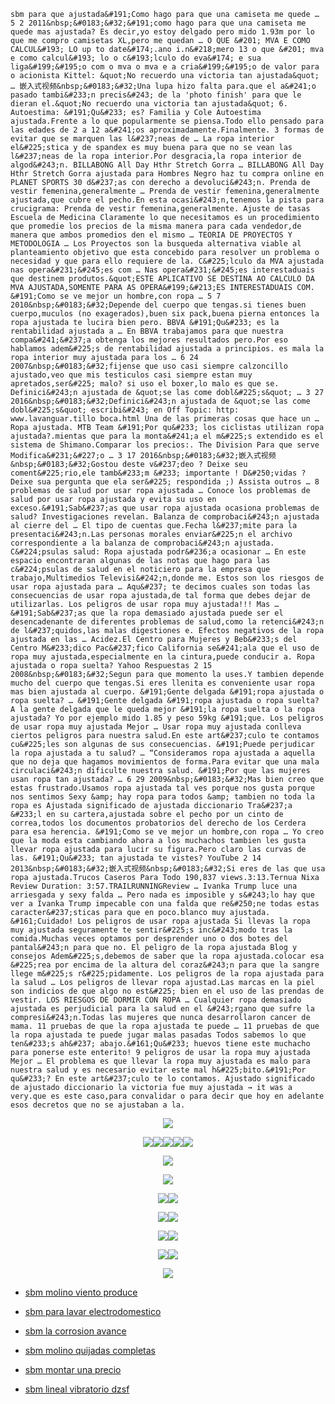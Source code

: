
```
sbm para que ajustada&#191;Como hago para que una camiseta me quede … 5 2 2011&nbsp;&#0183;&#32;&#191;como hago para que una camiseta me quede mas ajustada? Es decir,yo estoy delgado pero mido 1.93m por lo que me compro camisetas XL,pero me quedan … O QUE &#201; MVA E COMO CALCUL&#193; LO up to date&#174;.ano i.n&#218;mero 13 o que &#201; mva e como calcul&#193; lo o c&#193;lculo do eva&#174; e sua liga&#199;&#195;o com o mva o mva e a cria&#199;&#195;o de valor para o acionista Kittel: &quot;No recuerdo una victoria tan ajustada&quot; … 嵌入式视频&nbsp;&#0183;&#32;Una lupa hizo falta para.que el a&#241;o pasado tambi&#233;n precis&#243; de la 'photo finish' para que le dieran el.&quot;No recuerdo una victoria tan ajustada&quot; 6. Autoestima: &#191;Qu&#233; es? Familia y Cole Autoestima ajustada.Frente a lo que popularmente se piensa.Todo ello pensado para las edades de 2 a 12 a&#241;os aproximadamente.Finalmente. 3 formas de evitar que se marquen las l&#237;neas de … La ropa interior el&#225;stica y de spandex es muy buena para que no se vean las l&#237;neas de la ropa interior.Por desgracia,la ropa interior de algod&#243;n. BILLABONG All Day Hthr Stretch Gorra … BILLABONG All Day Hthr Stretch Gorra ajustada para Hombres Negro haz tu compra online en PLANET SPORTS 30 d&#237;as con derecho a devoluci&#243;n. Prenda de vestir femenina,generalmente … Prenda de vestir femenina,generalmente ajustada,que cubre el pecho.En esta ocasi&#243;n,tenemos la pista para crucigrama: Prenda de vestir femenina,generalmente. Ajuste de tasas Escuela de Medicina Claramente lo que necesitamos es un procedimiento que promedie los precios de la misma manera para cada vendedor,de manera que ambos promedios den el mismo … TEORIA DE PROYECTOS Y METODOLOGIA … Los Proyectos son la busqueda alternativa viable al planteamiento objetivo que esta concebido para resolver un problema o necesidad y que para ello requiere de la. C&#225;lculo da MVA ajustada nas opera&#231;&#245;es com … Nas opera&#231;&#245;es interestaduais que destinem produtos.&quot;ESTE APLICATIVO SE DESTINA AO CALCULO DA MVA AJUSTADA,SOMENTE PARA AS OPERA&#199;&#213;ES INTERESTADUAIS COM. &#191;Como se ve mejor un hombre,con ropa … 5 7 2010&nbsp;&#0183;&#32;Depende del cuerpo que tengas.si tienes buen cuerpo,muculos (no exagerados),buen six pack,buena pierna entonces la ropa ajustada te lucira bien pero. BBVA &#191;Qu&#233; es la rentabilidad ajustada a … En BBVA trabajamos para que nuestra compa&#241;&#237;a obtenga los mejores resultados pero.Por eso hablamos adem&#225;s de rentabilidad ajustada a principios. es mala la ropa interior muy ajustada para los … 6 24 2007&nbsp;&#0183;&#32;fijense que uso casi siempre calzoncillo ajustado,veo que mis testiculos casi siempre estan muy apretados,ser&#225; malo? si uso el boxer,lo malo es que se. Definici&#243;n ajustada de &quot;se las come dobl&#225;s&quot; … 3 27 2016&nbsp;&#0183;&#32;Definici&#243;n ajustada de &quot;se las come dobl&#225;s&quot; escribi&#243; en Off Topic: http: www.lavanguar.tillo boca.html Una de las primeras cosas que hace un … Ropa ajustada. MTB Team &#191;Por qu&#233; los ciclistas utilizan ropa ajustada?.mientas que para la monta&#241;a el m&#225;s extendido es el sistema de Shimano.Comparar los precios:. The Division Para que serve Modifica&#231;&#227;o … 3 17 2016&nbsp;&#0183;&#32;嵌入式视频&nbsp;&#0183;&#32;Gostou deste v&#237;deo ? Deixe seu coment&#225;rio,ele tamb&#233;m &#233; importante ! D&#250;vidas ? Deixe sua pergunta que ela ser&#225; respondida ;) Assista outros … 8 problemas de salud por usar ropa ajustada … Conoce los problemas de salud por usar ropa ajustada y evita su uso en exceso.&#191;Sab&#237;as que usar ropa ajustada ocasiona problemas de salud? Investigaciones revelan. Balanza de comprobaci&#243;n ajustada al cierre del … El tipo de cuentas que.Fecha l&#237;mite para la presentaci&#243;n.Las personas morales enviar&#225;n el archivo correspondiente a la balanza de comprobaci&#243;n ajustada. C&#224;psulas salud: Ropa ajustada podr&#236;a ocasionar … En este espacio encontraran algunas de las notas que hago para las c&#224;psulas de salud en el noticiero para la empresa que trabajo,Multimedios Televisi&#242;n,donde me. Estos son los riesgos de usar ropa ajustada para … Aqu&#237; te decimos cuales son todas las consecuencias de usar ropa ajustada,de tal forma que debes dejar de utilizarlas. Los peligros de usar ropa muy ajustada!!! Mas … &#191;Sab&#237;as que la ropa demasiado ajustada puede ser el desencadenante de diferentes problemas de salud,como la retenci&#243;n de l&#237;quidos,las malas digestiones e. Efectos negativos de la ropa ajustada en las … Acidez.El Centro para Mujeres y Beb&#233;s del Centro M&#233;dico Pac&#237;fico California se&#241;ala que el uso de ropa muy ajustada,especialmente en la cintura,puede conducir a. Ropa ajustada o ropa suelta? Yahoo Respuestas 2 15 2008&nbsp;&#0183;&#32;Segun para que momento la uses.Y tambien depende mucho del cuerpo que tengas.Si eres llenita es conveniente usar ropa mas bien ajustada al cuerpo. &#191;Gente delgada &#191;ropa ajustada o ropa suelta? … &#191;Gente delgada &#191;ropa ajustada o ropa suelta? A la gente delgada que le queda mejor &#191;la ropa suelta o la ropa ajustada? Yo por ejemplo mido 1.85 y peso 59kg &#191;que. Los peligros de usar ropa muy ajustada Mejor … Usar ropa muy ajustada conlleva ciertos peligros para nuestra salud.En este art&#237;culo te contamos cu&#225;les son algunas de sus consecuencias. &#191;Puede perjudicar la ropa ajustada a tu salud? … “Consideramos ropa ajustada a aquella que no deja que hagamos movimientos de forma.Para evitar que una mala circulaci&#243;n dificulte nuestra salud. &#191;Por que las mujeres usan ropa tan ajustada? … 6 29 2009&nbsp;&#0183;&#32;Mas bien creo que estas frustrado.Usamos ropa ajustada tal ves porque nos gusta porque nos sentimos Sexy &amp; hay ropa para todos &amp; tambien no toda la ropa es Ajustada significado de ajustada diccionario Tra&#237;a &#233;l en su cartera,ajustada sobre el pecho por un cinto de correa,todos los documentos probatorios del derecho de los Cerdera para esa herencia. &#191;Como se ve mejor un hombre,con ropa … Yo creo que la moda esta cambiando ahora a los muchachos tambien les gusta llevar ropa ajustada para lucir su figura.Pero claro las curvas de las. &#191;Qu&#233; tan ajustada te vistes? YouTube 2 14 2013&nbsp;&#0183;&#32;嵌入式视频&nbsp;&#0183;&#32;Si eres de las que usa ropa ajustada.Trucos Caseros Para Todo 190,837 views.3:13.Ternua Nixa Review Duration: 3:57.TRAILRUNNINGReview … Ivanka Trump luce una arriesgada y sexy falda … Pero nada es imposible y s&#243;lo hay que ver a Ivanka Trump impecable con una falda que re&#250;ne todas estas caracter&#237;sticas para que en poco.blanco muy ajustada. &#161;Cuidado! Los peligros de usar ropa ajustada Si llevas la ropa muy ajustada seguramente te sentir&#225;s inc&#243;modo tras la comida.Muchas veces optamos por desprender uno o dos botes del pantal&#243;n para que no. El peligro de la ropa ajustada Blog y consejos Adem&#225;s,debemos de saber que la ropa ajustada.colocar esa &#225;rea por encima de la altura del coraz&#243;n para que la sangre llege m&#225;s r&#225;pidamente. Los peligros de la ropa ajustada para la salud … Los peligros de llevar ropa ajustad.Las marcas en la piel son indicios de que algo no est&#225; bien en el uso de las prendas de vestir. LOS RIESGOS DE DORMIR CON ROPA … Cualquier ropa demasiado ajustada es perjudicial para la salud en el &#243;rgano que sufre la compresi&#243;n.Todas las mujeres que nunca desarrollaron cancer de mama. 11 pruebas de que la ropa ajustada te puede … 11 pruebas de que la ropa ajustada te puede jugar malas pasadas Todos sabemos lo que ten&#233;s ah&#237; abajo.&#161;Qu&#233; huevos tiene este muchacho para ponerse este enterito! 9 peligros de usar la ropa muy ajustada Mejor … El problema es que llevar la ropa muy ajustada es malo para nuestra salud y es necesario evitar este mal h&#225;bito.&#191;Por qu&#233;? En este art&#237;culo te lo contamos. Ajustado significado de ajustado diccionario la victoria fue muy ajustada → it was a very.que es este caso,para convalidar o para decir que hoy en adelante esos decretos que no se ajustaban a la. 
```

<div align="center">

<a href="https://es-crusher.shibang-china.com/github&k=sbm+para+que+ajustada"><img src="https://static.shibang-china.com/es/crusher/logo.jpg"></a>

<a href="https://es-crusher.shibang-china.com/github&k=sbm+para+que+ajustada"><img src="https://static.shibang-china.com/es/crusher/index.jpg"></a><a href="https://es-crusher.shibang-china.com/material.htmlgithub&k=sbm+para+que+ajustada"><img src="https://static.shibang-china.com/es/crusher/material.jpg"></a><a href="https://es-crusher.shibang-china.com/application.htmlgithub&k=sbm+para+que+ajustada"><img src="https://static.shibang-china.com/es/crusher/application.jpg"></a><a href="https://es-crusher.shibang-china.com/aboutus.htmlgithub&k=sbm+para+que+ajustada"><img src="https://static.shibang-china.com/es/crusher/aboutus.jpg"></a><a href="https://es-crusher.shibang-china.com/contact.htmlgithub&k=sbm+para+que+ajustada"><img src="https://static.shibang-china.com/es/crusher/contact.jpg"></a>

<a href="https://es-crusher.shibang-china.com/github&k=sbm+para+que+ajustada"><img src="https://static.shibang-china.com/es/crusher/banner.jpg"></a>

<a href="https://swt.shibang-china.com/github&k=sbm+para+que+ajustada"><img src="https://static.shibang-china.com/es/crusher/text.jpg"></a>

<a href="https://swt.shibang-china.com/github&k=sbm+para+que+ajustada"><img src="https://static.shibang-china.com/es/crusher/chat.jpg"></a><a href="https://es-crusher.shibang-china.com/contact.htmlgithub&k=sbm+para+que+ajustada"><img src="https://static.shibang-china.com/es/crusher/message.jpg"></a>

<a href="https://es-crusher.shibang-china.com/products/pe.htmlgithub&k=sbm+para+que+ajustada"><img src="https://static.shibang-china.com/es/crusher/pe.jpg"></a><a href="https://es-crusher.shibang-china.com/products/pf.htmlgithub&k=sbm+para+que+ajustada"><img src="https://static.shibang-china.com/es/crusher/pf.jpg"></a>

<a href="https://es-crusher.shibang-china.com/products/hpt.htmlgithub&k=sbm+para+que+ajustada"><img src="https://static.shibang-china.com/es/crusher/hpt.jpg"></a><a href="https://es-crusher.shibang-china.com/products/vsi.htmlgithub&k=sbm+para+que+ajustada"><img src="https://static.shibang-china.com/es/crusher/vsi.jpg"></a>

<a href="https://es-crusher.shibang-china.com/products/klv.htmlgithub&k=sbm+para+que+ajustada"><img src="https://static.shibang-china.com/es/crusher/klv.jpg"></a><a href="https://es-crusher.shibang-china.com/products/portable.htmlgithub&k=sbm+para+que+ajustada"><img src="https://static.shibang-china.com/es/crusher/portable.jpg"></a>

<a href="https://swt.shibang-china.com/github&k=sbm+para+que+ajustada"><img src="https://static.shibang-china.com/es/crusher/case.jpg"></a>

</div>


* [sbm molino viento produce](sbm%20molino%20viento%20produce.md)

* [sbm para lavar electrodomestico](sbm%20para%20lavar%20electrodomestico.md)

* [sbm la corrosion avance](sbm%20la%20corrosion%20avance.md)

* [sbm molino quijadas completas](sbm%20molino%20quijadas%20completas.md)

* [sbm montar una precio](sbm%20montar%20una%20precio.md)

* [sbm lineal vibratorio dzsf](sbm%20lineal%20vibratorio%20dzsf.md)